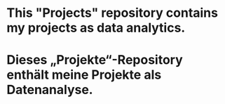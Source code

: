 # This "Projects" repository contains my projects as data analytics.
# Dieses „Projekte“-Repository enthält meine Projekte als Datenanalyse.
